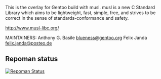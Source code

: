 This is the overlay for Gentoo build with musl.  musl is a new C Standard Library
which aims to be lightweight, fast, simple, free, and strives to be correct in the
sense of standards-conformance and safety.

http://www.musl-libc.org/

MAINTAINERS:
Anthony G. Basile <blueness@gentoo.org>
Felix Janda <felix.janda@posteo.de>

## Repoman status
[![Repoman Status](https://travis-ci.org/gentoo/musl.png)](https://travis-ci.org/gentoo/musl)
